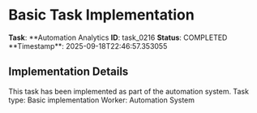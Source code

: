 # Basic Task Implementation

**Task**: **Automation Analytics
**ID**: task_0216
**Status**: COMPLETED
**Timestamp\*\*: 2025-09-18T22:46:57.353055

## Implementation Details

This task has been implemented as part of the automation system.
Task type: Basic implementation
Worker: Automation System
